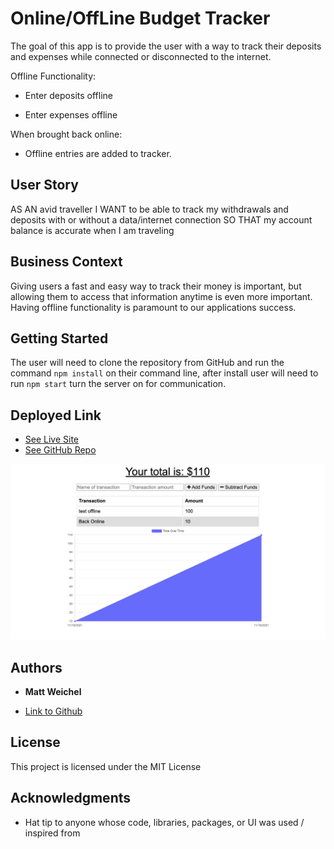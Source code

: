 # Online/OffLine Budget Tracker

The goal of this app is to provide the user with a way to track their deposits and expenses while connected or disconnected to the internet.

Offline Functionality:

  * Enter deposits offline

  * Enter expenses offline

When brought back online:

  * Offline entries are added to tracker.

## User Story
AS AN avid traveller
I WANT to be able to track my withdrawals and deposits with or without a data/internet connection
SO THAT my account balance is accurate when I am traveling

## Business Context

Giving users a fast and easy way to track their money is important, but allowing them to access that information anytime is even more important. Having offline functionality is paramount to our applications success.

## Getting Started

The user will need to clone the repository from GitHub and run the command `npm install` on their command line, after install user will need to run `npm start` turn the server on for communication.


## Deployed Link

* [See Live Site](https://safe-stream-85728.herokuapp.com/)
* [See GitHub Repo](https://github.com/maweiche/budgetTracker)

<img src="livesite.png">



## Authors

* **Matt Weichel** 

- [Link to Github](https://github.com/maweiche)

## License

This project is licensed under the MIT License 

## Acknowledgments

* Hat tip to anyone whose code, libraries, packages, or UI was used  / inspired from
